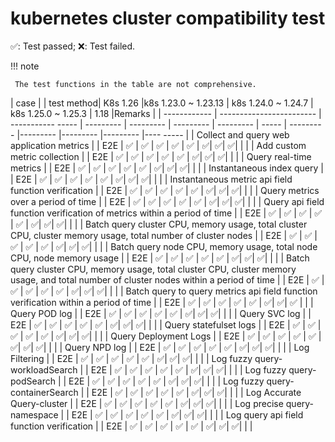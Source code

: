 # kubernetes cluster compatibility test

✅: Test passed; ❌: Test failed.

!!! note

     The test functions in the table are not comprehensive.

| case | | test method| K8s 1.26 |k8s 1.23.0 ~ 1.23.13 | k8s 1.24.0 ~ 1.24.7 | k8s 1.25.0 ~ 1.25.3 | 1.18 |Remarks |
| ------------ | ------------------------ | ----------- ----- | --------- | --------- | --------- | --------- | ----- | --------- |--------- |--------- |--------- |---- ----- |
| Collect and query web application metrics | | E2E | ✅ | ✅ | ✅ | ✅ | ✅ | ✅| ✅| ✅| | |
| Add custom metric collection | | E2E | ✅ | ✅ | ✅ | ✅ | ✅ | ✅| ✅| ✅| | |
| Query real-time metrics | | E2E | ✅ | ✅ | ✅ | ✅ | ✅ | ✅| ✅| ✅| | |
| Instantaneous index query | | E2E | ✅ | ✅ | ✅ | ✅ | ✅ | ✅| ✅| ✅| | |
| Instantaneous metric api field function verification | | E2E | ✅ | ✅ | ✅ | ✅ | ✅ | ✅| ✅| ✅| | |
| Query metrics over a period of time | | E2E | ✅ | ✅ | ✅ | ✅ | ✅ | ✅| ✅| ✅| | |
| Query api field function verification of metrics within a period of time | | E2E | ✅ | ✅ | ✅ | ✅ | ✅ | ✅| ✅| ✅| | |
| Batch query cluster CPU, memory usage, total cluster CPU, cluster memory usage, total number of cluster nodes | | E2E | ✅ | ✅ | ✅ | ✅ | ✅ | ✅| ✅| ✅| | |
| Batch query node CPU, memory usage, total node CPU, node memory usage | | E2E | ✅ | ✅ | ✅ | ✅ | ✅ | ✅| ✅| ✅| | |
| Batch query cluster CPU, memory usage, total cluster CPU, cluster memory usage, and total number of cluster nodes within a period of time | | E2E | ✅ | ✅ | ✅ | ✅ | ✅ | ✅| ✅| ✅| | |
| Batch query to query metrics api field function verification within a period of time | | E2E | ✅ | ✅ | ✅ | ✅ | ✅ | ✅| ✅| ✅ | |
| Query POD log | | E2E | ✅ | ✅ | ✅ | ✅ | ✅ | ✅| ✅| ✅| | |
| Query SVC log | | E2E | ✅ | ✅ | ✅ | ✅ | ✅ | ✅| ✅| ✅| | |
| Query statefulset logs | | E2E | ✅ | ✅ | ✅ | ✅ | ✅ | ✅| ✅| ✅| | |
| Query Deployment Logs | | E2E | ✅ | ✅ | ✅ | ✅ | ✅ | ✅| ✅| ✅| | |
| Query NPD log | | E2E | ✅ | ✅ | ✅ | ✅ | ✅ | ✅| ✅| ✅| | |
| Log Filtering | | E2E | ✅ | ✅ | ✅ | ✅ | ✅ | ✅| ✅| ✅| | |
| Log fuzzy query-workloadSearch | | E2E | ✅ | ✅ | ✅ | ✅ | ✅ | ✅| ✅| ✅| | |
| Log fuzzy query-podSearch | | E2E | ✅ | ✅ | ✅ | ✅ | ✅ | ✅| ✅| ✅| | |
| Log fuzzy query-containerSearch | | E2E | ✅ | ✅ | ✅ | ✅ | ✅ | ✅| ✅| ✅| | |
| Log Accurate Query-cluster | | E2E | ✅ | ✅ | ✅ | ✅ | ✅ | ✅| ✅| ✅| | |
| Log precise query-namespace | | E2E | ✅ | ✅ | ✅ | ✅ | ✅ | ✅| ✅| ✅| | |
| Log query api field function verification | | E2E | ✅ | ✅ | ✅ | ✅ | ✅ | ✅| ✅| ✅| | |